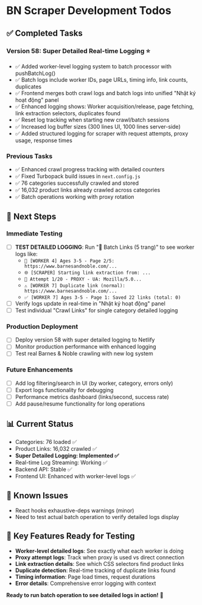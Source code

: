 # BN Scraper Development Todos

## ✅ Completed Tasks

### Version 58: Super Detailed Real-time Logging ⭐
- ✅ Added worker-level logging system to batch processor with pushBatchLog()
- ✅ Batch logs include worker IDs, page URLs, timing info, link counts, duplicates
- ✅ Frontend merges both crawl logs and batch logs into unified "Nhật ký hoạt động" panel
- ✅ Enhanced logging shows: Worker acquisition/release, page fetching, link extraction selectors, duplicates found
- ✅ Reset log tracking when starting new crawl/batch sessions
- ✅ Increased log buffer sizes (300 lines UI, 1000 lines server-side)
- ✅ Added structured logging for scraper with request attempts, proxy usage, response times

### Previous Tasks
- ✅ Enhanced crawl progress tracking with detailed counters
- ✅ Fixed Turbopack build issues in `next.config.js`
- ✅ 76 categories successfully crawled and stored
- ✅ 16,032 product links already crawled across categories
- ✅ Batch operations working with proxy rotation

## 🎯 Next Steps

### Immediate Testing
- [ ] **TEST DETAILED LOGGING**: Run "🔗 Batch Links (5 trang)" to see worker logs like:
  - `📄 [WORKER 4] Ages 3-5 - Page 2/5: https://www.barnesandnoble.com/...`
  - `🌐 [SCRAPER] Starting link extraction from: ...`
  - `🔄 Attempt 1/20 - PROXY - UA: Mozilla/5.0...`
  - `⚠️ [WORKER 7] Duplicate link (normal): https://www.barnesandnoble.com/...`
  - `✅ [WORKER 7] Ages 3-5 - Page 1: Saved 22 links (total: 0)`
- [ ] Verify logs update in real-time in "Nhật ký hoạt động" panel
- [ ] Test individual "Crawl Links" for single category detailed logging

### Production Deployment
- [ ] Deploy version 58 with super detailed logging to Netlify
- [ ] Monitor production performance with enhanced logging
- [ ] Test real Barnes & Noble crawling with new log system

### Future Enhancements
- [ ] Add log filtering/search in UI (by worker, category, errors only)
- [ ] Export logs functionality for debugging
- [ ] Performance metrics dashboard (links/second, success rate)
- [ ] Add pause/resume functionality for long operations

## 📊 Current Status
- Categories: 76 loaded ✅
- Product Links: 16,032 crawled ✅
- **Super Detailed Logging: Implemented ✅**
- Real-time Log Streaming: Working ✅
- Backend API: Stable ✅
- Frontend UI: Enhanced with worker-level logs ✅

## 🐛 Known Issues
- React hooks exhaustive-deps warnings (minor)
- Need to test actual batch operation to verify detailed logs display

## 🌟 Key Features Ready for Testing
- **Worker-level detailed logs**: See exactly what each worker is doing
- **Proxy attempt logs**: Track when proxy is used vs direct connection
- **Link extraction details**: See which CSS selectors find product links
- **Duplicate detection**: Real-time tracking of duplicate links found
- **Timing information**: Page load times, request durations
- **Error details**: Comprehensive error logging with context

**Ready to run batch operation to see detailed logs in action!** 🚀
